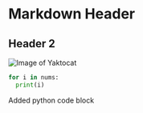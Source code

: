 # Markdown Header
## Header 2

![Image of Yaktocat](https://octodex.github.com/images/yaktocat.png)

``` python
for i in nums:
  print(i)
```

Added python code block 
